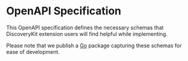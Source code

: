 # OpenAPI Specification

This OpenAPI specification defines the necessary schemas that DiscoveryKit extension users will find helpful
while implementing.

Please note that we publish a [Go](https://github.com/steadybit/discovery-kit/tree/main/go/discovery_kit_api) package capturing these schemas for ease of development.